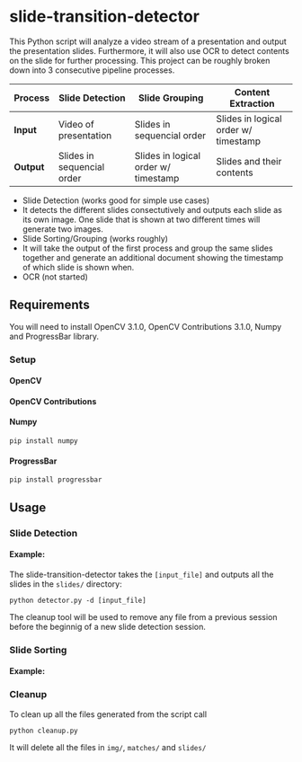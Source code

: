 # slide-transition-detector

This Python script will analyze a video stream of a presentation and output the presentation slides. Furthermore, it will also use OCR to detect contents on the slide for further processing.
This project can be roughly broken down into 3 consecutive pipeline processes. 

|**Process**|Slide Detection|Slide Grouping|Content Extraction|
|---|---|---|---|
|**Input**|Video of presentation|Slides in sequencial order|Slides in logical order w/ timestamp| 
|**Output**|Slides in sequencial order|Slides in logical order w/ timestamp|Slides and their contents|

* Slide Detection (works good for simple use cases)
 * It detects the different slides consectutively and outputs each slide as its own image. One slide that is shown at two different times will generate two images.
* Slide Sorting/Grouping (works roughly)
 * It will take the output of the first process and group the same slides together and generate an additional document showing the timestamp of which slide is shown when.
* OCR (not started)

## Requirements
You will need to install OpenCV 3.1.0, OpenCV Contributions 3.1.0, Numpy and ProgressBar library.
### Setup
#### OpenCV
#### OpenCV Contributions
#### Numpy
`pip install numpy`
#### ProgressBar
`pip install progressbar`

## Usage
### Slide Detection
#### Example:
The slide-transition-detector takes the `[input_file]` and outputs all the slides in the `slides/` directory:

`python detector.py -d [input_file]`

The cleanup tool will be used to remove any file from a previous session before the beginnig of a new slide detection session.

### Slide Sorting
#### Example:

### Cleanup
To clean up all the files generated from the script call

`python cleanup.py`

It will delete all the files in `img/`, `matches/` and `slides/`

